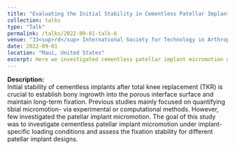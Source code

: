 ```yaml
---
title: "Evaluating the Initial Stability in Cementless Patellar Implant during A Single-Leg Lunge"
collection: talks
type: "Talk"
permalink: /talks/2022-09-01-talk-6
venue: "33<sup>rd</sup> International Society for Technology in Arthroplasty"
date: 2022-09-01
location: "Maui, United States"
excerpt: Here we investigated cementless patellar implant micromotion under implant-specific loading conditions and assess the fixation stability for different patellar implant designs.
---
```

**Description:**<br>
Initial stability of cementless implants after total knee replacement (TKR) is crucial to establish bony ingrowth into the porous interface surface and maintain long-term fixation. Previous studies mainly focused on quantifying tibial micromotion- via experimental or computational methods. However, few investigated the patellar implant micromotion. The goal of this study was to investigate cementless patellar implant micromotion under implant-specific loading conditions and assess the fixation stability for different patellar implant designs.
